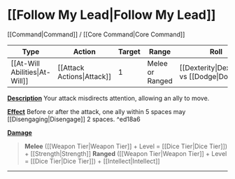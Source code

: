 # [[Follow My Lead|Follow My Lead]]
[[Command|Command]] / [[Core Command|Core Command]]

| Type | Action | Target | Range | Roll |
| --- | --- | --- | --- | --- |
| [[At-Will Abilities\|At-Will]] | [[Attack Actions\|Attack]] | 1 | Melee or Ranged | [[Dexterity\|Dexterity]] vs [[Dodge\|Dodge]] |
<u>**Description**</u>
Your attack misdirects attention, allowing an ally to move.

<u>**Effect**</u>
Before or after the attack, one ally within 5 spaces may [[Disengaging\|Disengage]] 2 spaces. ^ed18a6


<u>**Damage**</u>
>**Melee**
>([[Weapon Tier|Weapon Tier]] + Level = [[Dice Tier|Dice Tier]]) + [[Strength|Strength]]
>**Ranged**
>([[Weapon Tier|Weapon Tier]] + Level = [[Dice Tier|Dice Tier]]) + [[Intellect|Intellect]]

---